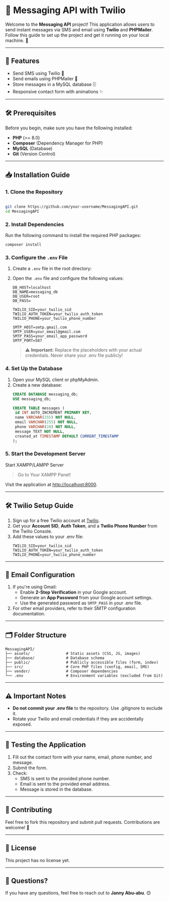 # 📩 Messaging API with Twilio

Welcome to the **Messaging API** project! This application allows users to send instant messages via SMS and email using **Twilio** and **PHPMailer**. Follow this guide to set up the project and get it running on your local machine. 🚀

---

## 🌟 Features
- Send SMS using Twilio 📱
- Send emails using PHPMailer 📧
- Store messages in a MySQL database 🗄️
- Responsive contact form with animations ✨

---

## 🛠️ Prerequisites
Before you begin, make sure you have the following installed:
- **PHP** (>= 8.0)
- **Composer** (Dependency Manager for PHP)
- **MySQL** (Database)
- **Git** (Version Control)

---

## 📥 Installation Guide

### 1. Clone the Repository
```bash

git clone https://github.com/your-username/MessagingAPI.git
cd MessagingAPI
```
### 2. Install Dependencies
Run the following command to install the required PHP packages:
```bash
composer install
```

### 3. Configure the `.env` File
1. Create a `.env` file in the root directory:
2. Open the `.env` file and configure the following values:
   ```properties
   DB_HOST=localhost
   DB_NAME=messaging_db
   DB_USER=root
   DB_PASS=

   TWILIO_SID=your_twilio_sid
   TWILIO_AUTH_TOKEN=your_twilio_auth_token
   TWILIO_PHONE=your_twilio_phone_number

   SMTP_HOST=smtp.gmail.com
   SMTP_USER=your_email@gmail.com
   SMTP_PASS=your_email_app_password
   SMTP_PORT=587
   ```

   > ⚠️ **Important:** Replace the placeholders with your actual credentials. Never share your .env file publicly!

### 4. Set Up the Database
1. Open your MySQL client or phpMyAdmin.
2. Create a new database:
   ```sql
   CREATE DATABASE messaging_db;
   USE messaging_db;

   CREATE TABLE messages (
    id INT AUTO_INCREMENT PRIMARY KEY,
    name VARCHAR(255) NOT NULL,
    email VARCHAR(255) NOT NULL,
    phone VARCHAR(20) NOT NULL,
    message TEXT NOT NULL,
    created_at TIMESTAMP DEFAULT CURRENT_TIMESTAMP
   );
   ```

### 5. Start the Development Server
Start XAMPP/LAMPP Server
>Go to Your XAMPP Panel!

Visit the application at [http://localhost:8000](http://localhost:8000).

---

## 🛠️ Twilio Setup Guide
1. Sign up for a free Twilio account at [Twilio](https://www.twilio.com/try-twilio).
2. Get your **Account SID**, **Auth Token**, and a **Twilio Phone Number** from the Twilio Console.
3. Add these values to your .env file:
   ```properties
   TWILIO_SID=your_twilio_sid
   TWILIO_AUTH_TOKEN=your_twilio_auth_token
   TWILIO_PHONE=your_twilio_phone_number
   ```

---

## 📧 Email Configuration
1. If you're using Gmail:
   - Enable **2-Step Verification** in your Google account.
   - Generate an **App Password** from your Google account settings.
   - Use the generated password as `SMTP_PASS` in your .env file.
2. For other email providers, refer to their SMTP configuration documentation.

---

## 🗂️ Folder Structure
```
MessagingAPI/
├── assets/                # Static assets (CSS, JS, images)
├── database/              # Database schema
├── public/                # Publicly accessible files (form, index)
├── src/                   # Core PHP files (config, email, SMS)
├── vendor/                # Composer dependencies
└── .env                   # Environment variables (excluded from Git)
```

---

## ⚠️ Important Notes
- **Do not commit your .env file** to the repository. Use .gitignore to exclude it.
- Rotate your Twilio and email credentials if they are accidentally exposed.

---

## 🧪 Testing the Application
1. Fill out the contact form with your name, email, phone number, and message.
2. Submit the form.
3. Check:
   - SMS is sent to the provided phone number.
   - Email is sent to the provided email address.
   - Message is stored in the database.

---

## 🤝 Contributing
Feel free to fork this repository and submit pull requests. Contributions are welcome! 🎉

---

## 📜 License
This project has no license yet.

---

## 💬 Questions?
If you have any questions, feel free to reach out to **Janny Abu-abu**. 😊
